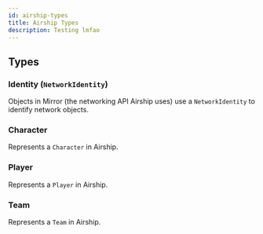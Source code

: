 ```yaml
---
id: airship-types
title: Airship Types
description: Testing lmfao
---
```


## Types

### Identity (`NetworkIdentity`)
Objects in Mirror (the networking API Airship uses) use a `NetworkIdentity` to identify network objects.

### Character
Represents a `Character` in Airship.

### Player
Represents a `Player` in Airship.

### Team
Represents a `Team` in Airship.